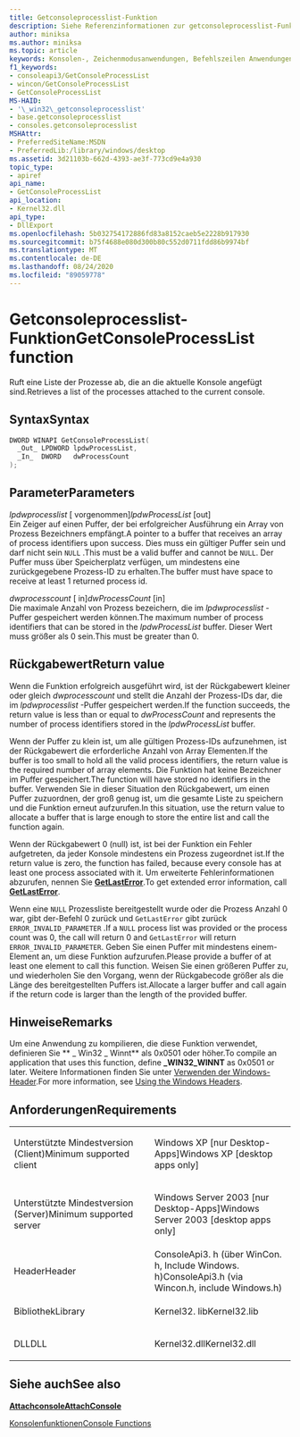 ```yaml
---
title: Getconsoleprocesslist-Funktion
description: Siehe Referenzinformationen zur getconsoleprocesslist-Funktion, die eine Liste der Prozesse abruft, die an die aktuelle Konsole angefügt sind.
author: miniksa
ms.author: miniksa
ms.topic: article
keywords: Konsolen-, Zeichenmodusanwendungen, Befehlszeilen Anwendungen, Terminalanwendungen, Konsolen-API
f1_keywords:
- consoleapi3/GetConsoleProcessList
- wincon/GetConsoleProcessList
- GetConsoleProcessList
MS-HAID:
- '\_win32\_getconsoleprocesslist'
- base.getconsoleprocesslist
- consoles.getconsoleprocesslist
MSHAttr:
- PreferredSiteName:MSDN
- PreferredLib:/library/windows/desktop
ms.assetid: 3d21103b-662d-4393-ae3f-773cd9e4a930
topic_type:
- apiref
api_name:
- GetConsoleProcessList
api_location:
- Kernel32.dll
api_type:
- DllExport
ms.openlocfilehash: 5b032754172886fd83a8152caeb5e2228b917930
ms.sourcegitcommit: b75f4688e080d300b80c552d0711fdd86b9974bf
ms.translationtype: MT
ms.contentlocale: de-DE
ms.lasthandoff: 08/24/2020
ms.locfileid: "89059778"
---
```

# <a name="getconsoleprocesslist-function"></a><span data-ttu-id="2d2c4-104">Getconsoleprocesslist-Funktion</span><span class="sxs-lookup"><span data-stu-id="2d2c4-104">GetConsoleProcessList function</span></span>


<span data-ttu-id="2d2c4-105">Ruft eine Liste der Prozesse ab, die an die aktuelle Konsole angefügt sind.</span><span class="sxs-lookup"><span data-stu-id="2d2c4-105">Retrieves a list of the processes attached to the current console.</span></span>

<a name="syntax"></a><span data-ttu-id="2d2c4-106">Syntax</span><span class="sxs-lookup"><span data-stu-id="2d2c4-106">Syntax</span></span>
------

```C
DWORD WINAPI GetConsoleProcessList(
  _Out_ LPDWORD lpdwProcessList,
  _In_  DWORD   dwProcessCount
);
```

<a name="parameters"></a><span data-ttu-id="2d2c4-107">Parameter</span><span class="sxs-lookup"><span data-stu-id="2d2c4-107">Parameters</span></span>
----------

<span data-ttu-id="2d2c4-108">*lpdwprocesslist* \[ vorgenommen\]</span><span class="sxs-lookup"><span data-stu-id="2d2c4-108">*lpdwProcessList* \[out\]</span></span>  
<span data-ttu-id="2d2c4-109">Ein Zeiger auf einen Puffer, der bei erfolgreicher Ausführung ein Array von Prozess Bezeichners empfängt.</span><span class="sxs-lookup"><span data-stu-id="2d2c4-109">A pointer to a buffer that receives an array of process identifiers upon success.</span></span> <span data-ttu-id="2d2c4-110">Dies muss ein gültiger Puffer sein und darf nicht sein `NULL` .</span><span class="sxs-lookup"><span data-stu-id="2d2c4-110">This must be a valid buffer and cannot be `NULL`.</span></span> <span data-ttu-id="2d2c4-111">Der Puffer muss über Speicherplatz verfügen, um mindestens eine zurückgegebene Prozess-ID zu erhalten.</span><span class="sxs-lookup"><span data-stu-id="2d2c4-111">The buffer must have space to receive at least 1 returned process id.</span></span>

<span data-ttu-id="2d2c4-112">*dwprocesscount* \[ in\]</span><span class="sxs-lookup"><span data-stu-id="2d2c4-112">*dwProcessCount* \[in\]</span></span>  
<span data-ttu-id="2d2c4-113">Die maximale Anzahl von Prozess bezeichern, die im *lpdwprocesslist* -Puffer gespeichert werden können.</span><span class="sxs-lookup"><span data-stu-id="2d2c4-113">The maximum number of process identifiers that can be stored in the *lpdwProcessList* buffer.</span></span> <span data-ttu-id="2d2c4-114">Dieser Wert muss größer als 0 sein.</span><span class="sxs-lookup"><span data-stu-id="2d2c4-114">This must be greater than 0.</span></span>

<a name="return-value"></a><span data-ttu-id="2d2c4-115">Rückgabewert</span><span class="sxs-lookup"><span data-stu-id="2d2c4-115">Return value</span></span>
------------

<span data-ttu-id="2d2c4-116">Wenn die Funktion erfolgreich ausgeführt wird, ist der Rückgabewert kleiner oder gleich *dwprocesscount* und stellt die Anzahl der Prozess-IDs dar, die im *lpdwprocesslist* -Puffer gespeichert werden.</span><span class="sxs-lookup"><span data-stu-id="2d2c4-116">If the function succeeds, the return value is less than or equal to *dwProcessCount* and represents the number of process identifiers stored in the *lpdwProcessList* buffer.</span></span>

<span data-ttu-id="2d2c4-117">Wenn der Puffer zu klein ist, um alle gültigen Prozess-IDs aufzunehmen, ist der Rückgabewert die erforderliche Anzahl von Array Elementen.</span><span class="sxs-lookup"><span data-stu-id="2d2c4-117">If the buffer is too small to hold all the valid process identifiers, the return value is the required number of array elements.</span></span> <span data-ttu-id="2d2c4-118">Die Funktion hat keine Bezeichner im Puffer gespeichert.</span><span class="sxs-lookup"><span data-stu-id="2d2c4-118">The function will have stored no identifiers in the buffer.</span></span> <span data-ttu-id="2d2c4-119">Verwenden Sie in dieser Situation den Rückgabewert, um einen Puffer zuzuordnen, der groß genug ist, um die gesamte Liste zu speichern und die Funktion erneut aufzurufen.</span><span class="sxs-lookup"><span data-stu-id="2d2c4-119">In this situation, use the return value to allocate a buffer that is large enough to store the entire list and call the function again.</span></span>

<span data-ttu-id="2d2c4-120">Wenn der Rückgabewert 0 (null) ist, ist bei der Funktion ein Fehler aufgetreten, da jeder Konsole mindestens ein Prozess zugeordnet ist.</span><span class="sxs-lookup"><span data-stu-id="2d2c4-120">If the return value is zero, the function has failed, because every console has at least one process associated with it.</span></span> <span data-ttu-id="2d2c4-121">Um erweiterte Fehlerinformationen abzurufen, nennen Sie [**GetLastError**](https://msdn.microsoft.com/library/windows/desktop/ms679360).</span><span class="sxs-lookup"><span data-stu-id="2d2c4-121">To get extended error information, call [**GetLastError**](https://msdn.microsoft.com/library/windows/desktop/ms679360).</span></span>

<span data-ttu-id="2d2c4-122">Wenn eine `NULL` Prozessliste bereitgestellt wurde oder die Prozess Anzahl 0 war, gibt der-Befehl 0 zurück und `GetLastError` gibt zurück `ERROR_INVALID_PARAMETER` .</span><span class="sxs-lookup"><span data-stu-id="2d2c4-122">If a `NULL` process list was provided or the process count was 0, the call will return 0 and `GetLastError` will return `ERROR_INVALID_PARAMETER`.</span></span> <span data-ttu-id="2d2c4-123">Geben Sie einen Puffer mit mindestens einem-Element an, um diese Funktion aufzurufen.</span><span class="sxs-lookup"><span data-stu-id="2d2c4-123">Please provide a buffer of at least one element to call this function.</span></span> <span data-ttu-id="2d2c4-124">Weisen Sie einen größeren Puffer zu, und wiederholen Sie den Vorgang, wenn der Rückgabecode größer als die Länge des bereitgestellten Puffers ist.</span><span class="sxs-lookup"><span data-stu-id="2d2c4-124">Allocate a larger buffer and call again if the return code is larger than the length of the provided buffer.</span></span>

<a name="remarks"></a><span data-ttu-id="2d2c4-125">Hinweise</span><span class="sxs-lookup"><span data-stu-id="2d2c4-125">Remarks</span></span>
-------

<span data-ttu-id="2d2c4-126">Um eine Anwendung zu kompilieren, die diese Funktion verwendet, definieren Sie \*\* \_ Win32 \_ Winnt\*\* als 0x0501 oder höher.</span><span class="sxs-lookup"><span data-stu-id="2d2c4-126">To compile an application that uses this function, define **\_WIN32\_WINNT** as 0x0501 or later.</span></span> <span data-ttu-id="2d2c4-127">Weitere Informationen finden Sie unter [Verwenden der Windows-Header](https://msdn.microsoft.com/library/windows/desktop/aa383745).</span><span class="sxs-lookup"><span data-stu-id="2d2c4-127">For more information, see [Using the Windows Headers](https://msdn.microsoft.com/library/windows/desktop/aa383745).</span></span>

<a name="requirements"></a><span data-ttu-id="2d2c4-128">Anforderungen</span><span class="sxs-lookup"><span data-stu-id="2d2c4-128">Requirements</span></span>
------------

<table>
<colgroup>
<col width="50%" />
<col width="50%" />
</colgroup>
<tbody>
<tr class="odd">
<td><p><span data-ttu-id="2d2c4-129">Unterstützte Mindestversion (Client)</span><span class="sxs-lookup"><span data-stu-id="2d2c4-129">Minimum supported client</span></span></p></td>
<td><p><span data-ttu-id="2d2c4-130">Windows XP [nur Desktop-Apps]</span><span class="sxs-lookup"><span data-stu-id="2d2c4-130">Windows XP [desktop apps only]</span></span></p></td>
</tr>
<tr class="even">
<td><p><span data-ttu-id="2d2c4-131">Unterstützte Mindestversion (Server)</span><span class="sxs-lookup"><span data-stu-id="2d2c4-131">Minimum supported server</span></span></p></td>
<td><p><span data-ttu-id="2d2c4-132">Windows Server 2003 [nur Desktop-Apps]</span><span class="sxs-lookup"><span data-stu-id="2d2c4-132">Windows Server 2003 [desktop apps only]</span></span></p></td>
</tr>
<tr class="odd">
<td><p><span data-ttu-id="2d2c4-133">Header</span><span class="sxs-lookup"><span data-stu-id="2d2c4-133">Header</span></span></p></td>
<td><span data-ttu-id="2d2c4-134">ConsoleApi3. h (über WinCon. h, Include Windows. h)</span><span class="sxs-lookup"><span data-stu-id="2d2c4-134">ConsoleApi3.h (via Wincon.h, include Windows.h)</span></span></td>
</tr>
<tr class="even">
<td><p><span data-ttu-id="2d2c4-135">Bibliothek</span><span class="sxs-lookup"><span data-stu-id="2d2c4-135">Library</span></span></p></td>
<td><span data-ttu-id="2d2c4-136">Kernel32. lib</span><span class="sxs-lookup"><span data-stu-id="2d2c4-136">Kernel32.lib</span></span></td>
</tr>
<tr class="odd">
<td><p><span data-ttu-id="2d2c4-137">DLL</span><span class="sxs-lookup"><span data-stu-id="2d2c4-137">DLL</span></span></p></td>
<td><span data-ttu-id="2d2c4-138">Kernel32.dll</span><span class="sxs-lookup"><span data-stu-id="2d2c4-138">Kernel32.dll</span></span></td>
</tr>
<tr class="even">
</tr>
<tr class="odd">
</tr>
<tr class="even">
</tr>
</tbody>
</table>

## <a name="span-idsee_alsospansee-also"></a><span data-ttu-id="2d2c4-139"><span id="see_also"></span>Siehe auch</span><span class="sxs-lookup"><span data-stu-id="2d2c4-139"><span id="see_also"></span>See also</span></span>


[<span data-ttu-id="2d2c4-140">**Attachconsole**</span><span class="sxs-lookup"><span data-stu-id="2d2c4-140">**AttachConsole**</span></span>](attachconsole.md)

[<span data-ttu-id="2d2c4-141">Konsolenfunktionen</span><span class="sxs-lookup"><span data-stu-id="2d2c4-141">Console Functions</span></span>](console-functions.md)

 

 




